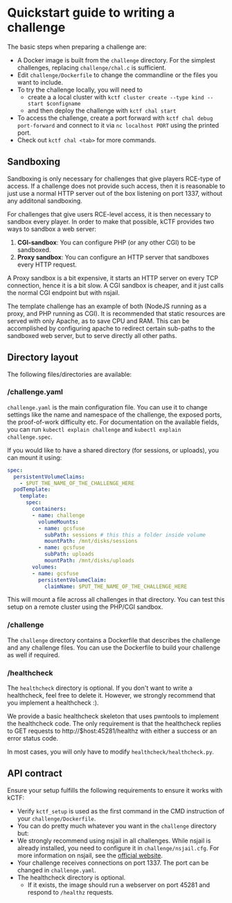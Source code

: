 # Quickstart guide to writing a challenge

The basic steps when preparing a challenge are:

* A Docker image is built from the `challenge` directory. For the simplest challenges, replacing `challenge/chal.c` is sufficient.
* Edit `challenge/Dockerfile` to change the commandline or the files you want to include.
* To try the challenge locally, you will need to
  * create a a local cluster with `kctf cluster create --type kind --start $configname`
  * and then deploy the challenge with `kctf chal start`
* To access the challenge, create a port forward with `kctf chal debug port-forward` and connect to it via `nc localhost PORT` using the printed port.
* Check out `kctf chal <tab>` for more commands.

## Sandboxing

Sandboxing is only necessary for challenges that give players RCE-type of access. If a challenge does not provide such access, then it is reasonable to just use a normal HTTP server out of the box listening on port 1337, without any additonal sandboxing.

For challenges that give users RCE-level access, it is then necessary to sandbox every player. In order to make that possible, kCTF provides two ways to sandbox a web server:
 1. **CGI-sandbox**: You can configure PHP (or any other CGI) to be sandboxed.
 2. **Proxy sandbox**: You can configure an HTTP server that sandboxes every HTTP request.

A Proxy sandbox is a bit expensive, it starts an HTTP server on every TCP connection, hence it is a bit slow. A CGI sandbox is cheaper, and it just calls the normal CGI endpoint but with nsjail.

The template challenge has an example of both (NodeJS running as a proxy, and PHP running as CGI). It is recommended that static resources are served with only Apache, as to save CPU and RAM. This can be accomplished by configuring apache to redirect certain sub-paths to the sandboxed web server, but to serve directly all other paths.

## Directory layout

The following files/directories are available:

### /challenge.yaml

`challenge.yaml` is the main configuration file. You can use it to change
settings like the name and namespace of the challenge, the exposed ports, the
proof-of-work difficulty etc.
For documentation on the available fields, you can run `kubectl explain challenge` and
`kubectl explain challenge.spec`.

If you would like to have a shared directory (for sessions, or uploads), you can mount it using:


```yaml
spec:
  persistentVolumeClaims:
    - $PUT_THE_NAME_OF_THE_CHALLENGE_HERE
  podTemplate:
    template:
      spec:
        containers:
        - name: challenge
          volumeMounts:
          - name: gcsfuse
            subPath: sessions # this this a folder inside volume
            mountPath: /mnt/disks/sessions
          - name: gcsfuse
            subPath: uploads
            mountPath: /mnt/disks/uploads
        volumes:
        - name: gcsfuse
          persistentVolumeClaim:
            claimName: $PUT_THE_NAME_OF_THE_CHALLENGE_HERE
```

This will mount a file across all challenges in that directory. You can test this setup on a remote cluster using the PHP/CGI sandbox.

### /challenge

The `challenge` directory contains a Dockerfile that describes the challenge and
any challenge files. You can use the Dockerfile to build your challenge as well
if required.

### /healthcheck

The `healthcheck` directory is optional. If you don't want to write a healthcheck, feel free to delete it. However, we strongly recommend that you implement a healthcheck :).

We provide a basic healthcheck skeleton that uses pwntools to implement the
healthcheck code. The only requirement is that the healthcheck replies to GET
requests to http://$host:45281/healthz with either a success or an error status
code.

In most cases, you will only have to modify `healthcheck/healthcheck.py`.

## API contract

Ensure your setup fulfills the following requirements to ensure it works with kCTF:

* Verify `kctf_setup` is used as the first command in the CMD instruction of your `challenge/Dockerfile`.
* You can do pretty much whatever you want in the `challenge` directory but:
* We strongly recommend using nsjail in all challenges. While nsjail is already installed, you need to configure it in `challenge/nsjail.cfg`. For more information on nsjail, see the [official website](https://nsjail.dev/).
* Your challenge receives connections on port 1337. The port can be changed in `challenge.yaml`.
* The healthcheck directory is optional.
  * If it exists, the image should run a webserver on port 45281 and respond to `/healthz` requests.
